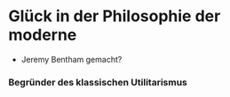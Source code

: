 # Glück in der Philosophie der moderne

- Jeremy Bentham gemacht?
### Begründer des klassischen Utilitarismus
